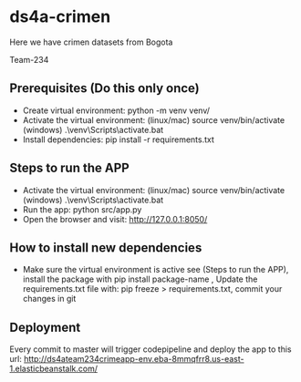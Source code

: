 # ds4a-crimen
Here we have crimen datasets from Bogota

Team-234

## Prerequisites (Do this only once)
- Create virtual environment: python -m venv venv/
- Activate the virtual environment: (linux/mac) source venv/bin/activate (windows) .\venv\Scripts\activate.bat
- Install dependencies: pip install -r requirements.txt

## Steps to run the APP 
- Activate the virtual environment: (linux/mac) source venv/bin/activate (windows) .\venv\Scripts\activate.bat
- Run the app: python src/app.py
- Open the browser and visit: http://127.0.0.1:8050/


## How to install new dependencies
- Make sure the virtual environment is active see (Steps to run the APP), install the package with pip install package-name , Update the
requirements.txt file with: pip freeze > requirements.txt, commit your changes in git

## Deployment
Every commit to master will trigger codepipeline and deploy the app to this url: http://ds4ateam234crimeapp-env.eba-8mmqfrr8.us-east-1.elasticbeanstalk.com/

